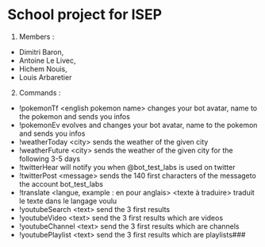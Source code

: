 # School project for ISEP
1. Members :
- Dimitri Baron,
- Antoine Le Livec,
- Hichem Nouis,
- Louis Arbaretier
2. Commands :
- !pokemonTf \<english pokemon name>
 changes your bot avatar, name to the pokemon and sends you infos
- !pokemonEv
  evolves and changes your bot avatar, name to the pokemon and sends you infos
- !weatherToday \<city>
 sends the weather of the given city
- !weatherFuture \<city>
 sends the weather of the given city for the following 3-5 days
- !twitterHear
 will notify you when @bot_test_labs is used on twitter
- !twitterPost \<message>
 sends the 140 first characters of the messageto the account bot_test_labs
- !translate <langue, example : en pour anglais> <texte à traduire>
 traduit le texte dans le langage voulu
- !youtubeSearch \<text>
 send the 3 first results
- !youtubeVideo \<text>
 send the 3 first results which are videos
- !youtubeChannel \<text>
 send the 3 first results which are channels
- !youtubePlaylist \<text>
 send the 3 first results which are playlists###
